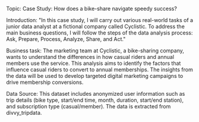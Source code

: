 Topic:
Case Study: How does a bike-share navigate speedy success?

Introduction: 
"In this case study, I will carry out various real-world tasks of a junior data analyst at a fictional company called Cyclistic. To address the main business questions, I will follow the steps of the data analysis process: Ask, Prepare, Process, Analyze, Share, and Act."

Business task:
The marketing team at Cyclistic, a bike-sharing company, wants to understand the differences in how casual riders and annual members use the service. This analysis aims to identify the factors that influence casual riders to convert to annual memberships. The insights from the data will be used to develop targeted digital marketing campaigns to drive membership conversions.

Data Source: 
This dataset includes anonymized user information such as trip details (bike type, start/end time, month, duration, start/end station), and subscription type (casual/member). The data is extracted from divvy_tripdata.

